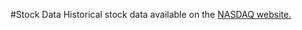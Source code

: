 #Stock Data
Historical stock data available on the [NASDAQ website.](https://www.nasdaq.com/market-activity/quotes/historical)
